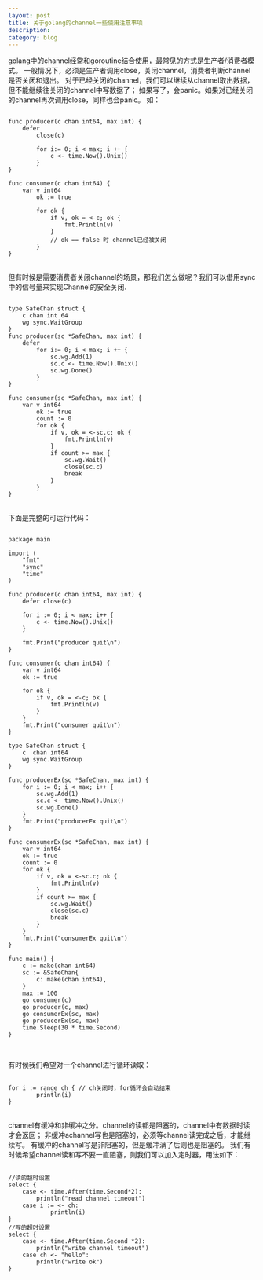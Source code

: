 ```yaml
---
layout: post
title: 关于golang的channel一些使用注意事项
description: 
category: blog
---
```


golang中的channel经常和goroutine结合使用，最常见的方式是生产者/消费者模式。
一般情况下，必须是生产者调用close，关闭channel，消费者判断channel是否关闭和退出。
对于已经关闭的channel，我们可以继续从channel取出数据，但不能继续往关闭的channel中写数据了；
如果写了，会panic。如果对已经关闭的channel再次调用close，同样也会panic。
如：
<pre>
<code>
func producer(c chan int64, max int) {
    defer
        close(c)

        for i:= 0; i < max; i ++ {
            c <- time.Now().Unix()
        }
}

func consumer(c chan int64) {
    var v int64
        ok := true

        for ok {
            if v, ok = <-c; ok {
                fmt.Println(v)
            }
            // ok == false 时 channel已经被关闭
        }
}
</code>
</pre>

但有时候是需要消费者关闭channel的场景，那我们怎么做呢？我们可以借用sync中的信号量来实现Channel的安全关闭.

<pre>
<code>
type SafeChan struct {
    c chan int 64
    wg sync.WaitGroup
}
func producer(sc *SafeChan, max int) {
    defer
        for i:= 0; i < max; i ++ {
            sc.wg.Add(1)
            sc.c <- time.Now().Unix()
            sc.wg.Done()
        }
}

func consumer(sc *SafeChan, max int) {
    var v int64
        ok := true
        count := 0
        for ok {
            if v, ok = <-sc.c; ok {
                fmt.Println(v)
            }
            if count >= max {
                sc.wg.Wait()
                close(sc.c)
                break
            }
        }
}
</code>
</pre>

下面是完整的可运行代码：
<pre>
<code>
package main

import (
	"fmt"
	"sync"
	"time"
)

func producer(c chan int64, max int) {
	defer close(c)

	for i := 0; i < max; i++ {
		c <- time.Now().Unix()
	}

	fmt.Print("producer quit\n")
}

func consumer(c chan int64) {
	var v int64
	ok := true

	for ok {
		if v, ok = <-c; ok {
			fmt.Println(v)
		}
	}
	fmt.Print("consumer quit\n")
}

type SafeChan struct {
	c  chan int64
	wg sync.WaitGroup
}

func producerEx(sc *SafeChan, max int) {
	for i := 0; i < max; i++ {
		sc.wg.Add(1)
		sc.c <- time.Now().Unix()
		sc.wg.Done()
	}
	fmt.Print("producerEx quit\n")
}

func consumerEx(sc *SafeChan, max int) {
	var v int64
	ok := true
	count := 0
	for ok {
		if v, ok = <-sc.c; ok {
			fmt.Println(v)
		}
		if count >= max {
			sc.wg.Wait()
			close(sc.c)
			break
		}
	}
	fmt.Print("consumerEx quit\n")
}

func main() {
	c := make(chan int64)
	sc := &SafeChan{
		c: make(chan int64),
	}
	max := 100
	go consumer(c)
	go producer(c, max)
	go consumerEx(sc, max)
	go producerEx(sc, max)
	time.Sleep(30 * time.Second)
}

</code>
</pre>

有时候我们希望对一个channel进行循环读取：
<pre>
<code>
for i := range ch { // ch关闭时，for循环会自动结束 
        println(i) 
} 
</code>
</pre>

channel有缓冲和非缓冲之分。channel的读都是阻塞的，channel中有数据时读才会返回；
非缓冲achannel写也是阻塞的，必须等channel读完成之后，才能继续写。
有缓冲的channel写是非阻塞的，但是缓冲满了后则也是阻塞的。
我们有时候希望channel读和写不要一直阻塞，则我们可以加入定时器，用法如下：
<pre><code>
//读的超时设置
select { 
    case <- time.After(time.Second*2): 
        println("read channel timeout") 
    case i := <- ch: 
            println(i) 
} 
//写的超时设置
select { 
    case <- time.After(time.Second *2): 
        println("write channel timeout") 
    case ch <- "hello": 
        println("write ok") 
}
</code></pre>


